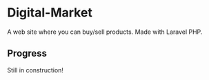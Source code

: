 # Digital-Market
A web site where you can buy/sell products. Made with Laravel PHP.

## Progress
Still in construction!
